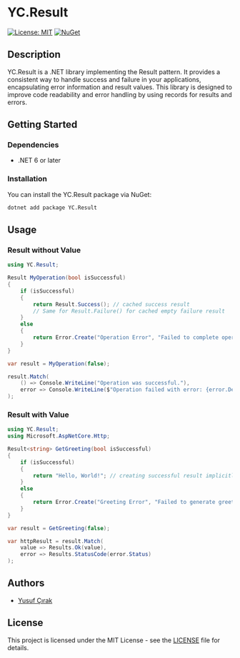 # YC.Result

[![License: MIT](https://img.shields.io/badge/License-MIT-yellow.svg)](https://opensource.org/licenses/MIT)
[![NuGet](https://img.shields.io/nuget/v/YC.Result)](https://www.nuget.org/packages/YC.Result/)


## Description

YC.Result is a .NET library implementing the Result pattern. It provides a consistent way to handle success and failure in your applications, encapsulating error information and result values. This library is designed to improve code readability and error handling by using records for results and errors.

## Getting Started

### Dependencies

* .NET 6 or later

### Installation

You can install the YC.Result package via NuGet:

```bash
dotnet add package YC.Result
```

## Usage

### Result without Value

```csharp
using YC.Result;

Result MyOperation(bool isSuccessful)
{
    if (isSuccessful)
    {
        return Result.Success(); // cached success result
        // Same for Result.Failure() for cached empty failure result
    }
    else
    {
        return Error.Create("Operation Error", "Failed to complete operation.", 500);
    }
}

var result = MyOperation(false);

result.Match(
    () => Console.WriteLine("Operation was successful."),
    error => Console.WriteLine($"Operation failed with error: {error.Detail}")
);
```

### Result with Value

```csharp
using YC.Result;
using Microsoft.AspNetCore.Http;

Result<string> GetGreeting(bool isSuccessful)
{
    if (isSuccessful)
    {
        return "Hello, World!"; // creating successful result implicitly
    }
    else
    {
        return Error.Create("Greeting Error", "Failed to generate greeting.", 500); // creating failure result implicitly
    }
}

var result = GetGreeting(false);

var httpResult = result.Match(
    value => Results.Ok(value),
    error => Results.StatusCode(error.Status)
);
```

## Authors
* [Yusuf Çırak](https://yusufcirak.net)


## License
This project is licensed under the MIT License - see the [LICENSE](docs/LICENSE.txt) file for details.